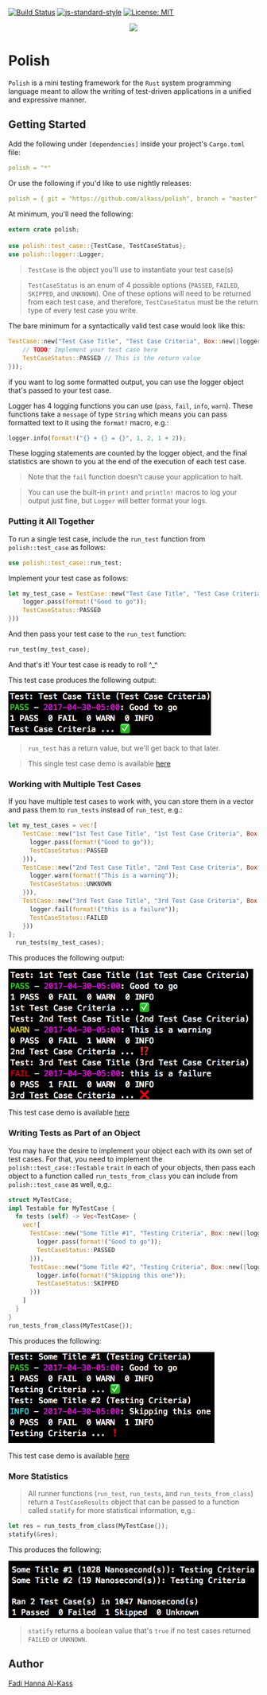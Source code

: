 [![Build Status](https://travis-ci.org/AlKass/polish.svg?branch=master)](https://travis-ci.org/AlKass/polish)
[![js-standard-style](https://img.shields.io/badge/code%20style-standard-brightgreen.svg)](http://standardjs.com)
[![License: MIT](https://img.shields.io/badge/License-MIT-yellow.svg)](https://opensource.org/licenses/MIT)

<div align="center">
  <img src="https://cloud.githubusercontent.com/assets/17054134/25564962/b9f27b44-2dbe-11e7-9ab2-d5bb25b8de27.png" />
</div>

# Polish

`Polish` is a mini testing framework for the `Rust` system programming language meant to allow the writing of test-driven applications in a unified and expressive manner.

## Getting Started

Add the following under `[dependencies]` inside your project's `Cargo.toml` file:

```yaml
polish = "*"
```

Or use the following if you'd like to use nightly releases:

```yaml
polish = { git = "https://github.com/alkass/polish", branch = "master" }
```

At minimum, you'll need the following:

```rust
extern crate polish;

use polish::test_case::{TestCase, TestCaseStatus};
use polish::logger::Logger;
```

> `TestCase` is the object you'll use to instantiate your test case(s)

> `TestCaseStatus` is an enum of 4 possible options (`PASSED`, `FAILED`, `SKIPPED`, and `UNKNOWN`). One of these options will need to be returned from each test case, and therefore, `TestCaseStatus` must be the return type of every test case you write.

The bare minimum for a syntactically valid test case would look like this:

```rust
TestCase::new("Test Case Title", "Test Case Criteria", Box::new(|logger: &mut Logger| -> TestCaseStatus {
    // TODO: Implement your test case here
    TestCaseStatus::PASSED // This is the return value
}));
```

if you want to log some formatted output, you can use the logger object that's passed to your test case.

Logger has 4 logging functions you can use (`pass`, `fail`, `info`, `warn`). These functions take a `message` of type `String` which means you can pass formatted text to it using the `format!` macro, e.g.:

```rust
logger.info(format!("{} + {} = {}", 1, 2, 1 + 2));
```

These logging statements are counted by the logger object, and the final statistics are shown to you at the end of the execution of each test case.

> Note that the `fail` function doesn't cause your application to halt.

> You can use the built-in `print!` and `println!` macros to log your output just fine, but `Logger` will better format your logs.

### Putting it All Together

To run a single test case, include the `run_test` function from `polish::test_case` as follows:

```rust
use polish::test_case::run_test;
```

Implement your test case as follows:

```rust
let my_test_case = TestCase::new("Test Case Title", "Test Case Criteria", Box::new(|logger: &mut Logger| -> TestCaseStatus {
    logger.pass(format!("Good to go"));
    TestCaseStatus::PASSED
}))
```

And then pass your test case to the `run_test` function:

```rust
run_test(my_test_case);
```

And that's it! Your test case is ready to roll ^_^

This test case produces the following output:

![alt text](screenshots/run_test.png "")

> `run_test` has a return value, but we'll get back to that later.

> This single test case demo is available [here](examples/run_test.rs)

### Working with Multiple Test Cases

If you have multiple test cases to work with, you can store them in a vector and pass them to `run_tests` instead of `run_test`, e.g.:

```rust
let my_test_cases = vec![
    TestCase::new("1st Test Case Title", "1st Test Case Criteria", Box::new(|logger: &mut Logger| -> TestCaseStatus {
      logger.pass(format!("Good to go"));
      TestCaseStatus::PASSED
    })),
    TestCase::new("2nd Test Case Title", "2nd Test Case Criteria", Box::new(|logger: &mut Logger| -> TestCaseStatus {
      logger.warn(format!("This is a warning"));
      TestCaseStatus::UNKNOWN
    })),
    TestCase::new("3rd Test Case Title", "3rd Test Case Criteria", Box::new(|logger: &mut Logger| -> TestCaseStatus {
      logger.fail(format!("this is a failure"));
      TestCaseStatus::FAILED
    }))
];
  run_tests(my_test_cases);
```

This produces the following output:

![alt text](screenshots/run_tests.png "")

This test case demo is available [here](examples/run_tests.rs)

### Writing Tests as Part of an Object
You may have the desire to implement your object each with its own set of test cases. For that, you need to implement the `polish::test_case::Testable` `trait` in each of your objects, then pass each object to a function called `run_tests_from_class` you can include from `polish::test_case` as well, e,g.:

```rust
struct MyTestCase;
impl Testable for MyTestCase {
  fn tests (self) -> Vec<TestCase> {
    vec![
      TestCase::new("Some Title #1", "Testing Criteria", Box::new(|logger: &mut Logger| -> TestCaseStatus {
        logger.pass(format!("Good to go"));
        TestCaseStatus::PASSED
      })),
      TestCase::new("Some Title #2", "Testing Criteria", Box::new(|logger: &mut Logger| -> TestCaseStatus {
        logger.info(format!("Skipping this one"));
        TestCaseStatus::SKIPPED
      }))
    ]
  }
}
run_tests_from_class(MyTestCase{});
```

This produces the following:

![alt text](screenshots/run_tests_from_class.png "")

This test case demo is available [here](examples/run_tests_from_class.rs)

### More Statistics
> All runner functions (`run_test`, `run_tests`, and `run_tests_from_class`) return a `TestCaseResults` object that can be passed to a function called `statify` for more statistical information, e,g.:

```rust
let res = run_tests_from_class(MyTestCase{});
statify(&res);
```

This produces the following:

![alt text](screenshots/statify.png "")

> `statify` returns a boolean value that's `true` if no test cases returned `FAILED` or `UNKNOWN`.

## Author
[Fadi Hanna Al-Kass](https://github.com/alkass)
